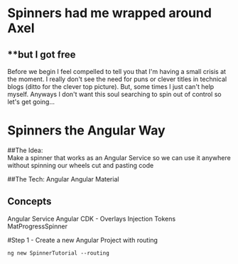 # Spinners had me wrapped around Axel
## **but I got free

Before we begin I feel compelled to tell you that I'm having a small
crisis at the moment.  I really don't see the need for puns or clever
titles in technical blogs (ditto for the clever top picture). But,
some times I just can't help myself.  Anyways I don't want this soul
searching to spin out of control so let's get going...

# Spinners the Angular Way

##The Idea:  
Make a spinner that works as an Angular Service so we can
use it anywhere without spinning our wheels cut and pasting code

##The Tech:
Angular
Angular Material

## Concepts
Angular Service
Angular CDK - Overlays
Injection Tokens
MatProgressSpinner

#Step 1 - Create a new Angular Project with routing
```
ng new SpinnerTutorial --routing
```

